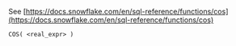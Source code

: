 See [https://docs.snowflake.com/en/sql-reference/functions/cos](https://docs.snowflake.com/en/sql-reference/functions/cos)
```
COS( <real_expr> )
```
